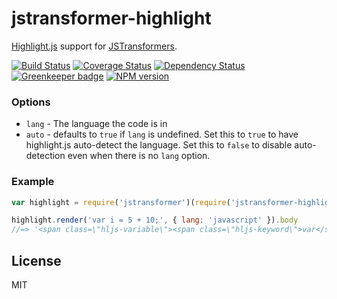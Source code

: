 # jstransformer-highlight

[Highlight.js](http://highlightjs.org) support for [JSTransformers](http://github.com/jstransformers).

[![Build Status](https://img.shields.io/travis/jstransformers/jstransformer-highlight/master.svg)](https://travis-ci.org/jstransformers/jstransformer-highlight)
[![Coverage Status](https://img.shields.io/codecov/c/github/jstransformers/jstransformer-highlight/master.svg)](https://codecov.io/gh/jstransformers/jstransformer-highlight)
[![Dependency Status](https://img.shields.io/david/jstransformers/jstransformer-highlight/master.svg)](http://david-dm.org/jstransformers/jstransformer-highlight)
[![Greenkeeper badge](https://badges.greenkeeper.io/jstransformers/jstransformer-highlight.svg)](https://greenkeeper.io/)
[![NPM version](https://img.shields.io/npm/v/jstransformer-highlight.svg)](https://www.npmjs.org/package/jstransformer-highlight)

### Options

 - `lang` - The language the code is in
 - `auto` - defaults to `true` if `lang` is undefined.  Set this to `true` to have highlight.js auto-detect the language.  Set this to `false` to disable auto-detection even when there is no `lang` option.

### Example

```js
var highlight = require('jstransformer')(require('jstransformer-highlight'))

highlight.render('var i = 5 + 10;', { lang: 'javascript' }).body
//=> '<span class=\"hljs-variable\"><span class=\"hljs-keyword\">var</span> i</span> = <span class=\"hljs-number\">5</span> + <span class=\"hljs-number\">10</span>;'
```

## License

MIT
